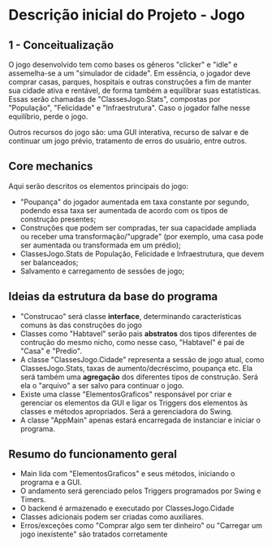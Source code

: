 # Descrição inicial do Projeto - Jogo
## 1 - Conceitualização
O jogo desenvolvido tem como bases os gêneros "clicker" e "idle" e assemelha-se a um "simulador de cidade". Em essência, o jogador deve comprar casas, parques, hospitais e outras construções a fim de manter sua cidade ativa e rentável, de forma também a equilibrar suas estatísticas. Essas serão chamadas de "ClassesJogo.Stats", compostas por "População", "Felicidade" e "Infraestrutura". Caso o jogador falhe nesse equilíbrio, perde o jogo.

Outros recursos do jogo são: uma GUI interativa, recurso de salvar e de continuar um jogo prévio, tratamento de erros do usuário, entre outros.


## Core mechanics

Aqui serão descritos os elementos principais do jogo:
- "Poupança" do jogador aumentada em taxa constante por segundo, podendo essa taxa ser aumentada de acordo com os tipos de construção presentes;
- Construções que podem ser compradas, ter sua capacidade ampliada ou receber uma transformação/"upgrade" (por exemplo, uma casa pode ser aumentada ou transformada em um prédio);
- ClassesJogo.Stats de População, Felicidade e Infraestrutura, que devem ser balanceados;
- Salvamento e carregamento de sessões de jogo;

## Ideias da estrutura da base do programa

- "Construcao" será classe **interface**, determinando características comuns às das construções do jogo
- Classes como "Habtavel" serão pais **abstratos** dos tipos diferentes de contrução do mesmo nicho, como nesse caso, "Habtavel" é pai de "Casa" e "Predio".
- A classe "ClassesJogo.Cidade" representa a sessão de jogo atual, como ClassesJogo.Stats, taxas de aumento/decréscimo, poupança etc. Ela será também uma **agregação** dos diferentes tipos de construção. Será ela o "arquivo" a ser salvo para continuar o jogo.
- Existe uma classe "ElementosGraficos" responsável por criar e gerenciar os elementos da GUI e ligar os Triggers dos elementos às classes e métodos apropriados. Será a gerenciadora do Swing.
- A classe "AppMain" apenas estará encarregada de instanciar e iniciar o programa.

## Resumo do funcionamento geral
- Main lida com "ElementosGraficos" e seus métodos, iniciando o programa e a GUI.
- O andamento será gerenciado pelos Triggers programados por Swing e Timers.
- O backend é armazenado e executado por ClassesJogo.Cidade
- Classes adicionais podem ser criadas como auxiliares.
- Erros/exceções como "Comprar algo sem ter dinheiro" ou "Carregar um jogo inexistente" são tratados corretamente
